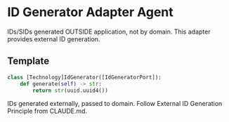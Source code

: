 # ID Generator Adapter Agent

IDs/SIDs generated OUTSIDE application, not by domain. This adapter provides external ID generation.

## Template

```python
class [Technology]IdGenerator([IdGeneratorPort]):
    def generate(self) -> str:
        return str(uuid.uuid4())
```

IDs generated externally, passed to domain. Follow External ID Generation Principle from CLAUDE.md.
